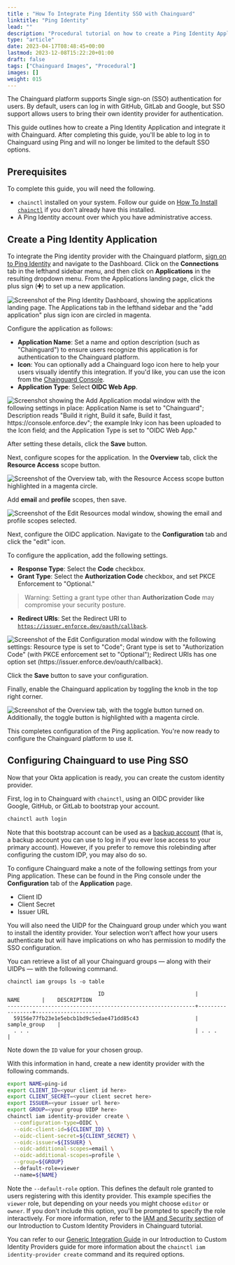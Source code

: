 ```yaml
---
title : "How To Integrate Ping Identity SSO with Chainguard"
linktitle: "Ping Identity"
lead: ""
description: "Procedural tutorial on how to create a Ping Identity Application"
type: "article"
date: 2023-04-17T08:48:45+00:00
lastmod: 2023-12-08T15:22:20+01:00
draft: false
tags: ["Chainguard Images", "Procedural"]
images: []
weight: 015
---
```


The Chainguard platform supports Single sign-on (SSO) authentication for users. By default, users can log in with GitHub, GitLab and Google, but SSO support allows users to bring their own identity provider for authentication. 

This guide outlines how to create a Ping Identity Application and integrate it with Chainguard. After completing this guide, you'll be able to log in to Chainguard using Ping and will no longer be limited to the default SSO options.


## Prerequisites

To complete this guide, you will need the following.

* `chainctl` installed on your system. Follow our guide on [How To Install `chainctl`](/chainguard/chainguard-enforce/how-to-install-chainctl/) if you don't already have this installed.
* A Ping Identity account over which you have administrative access. 


## Create a Ping Identity Application

To integrate the Ping identity provider with the Chainguard platform, [sign on to Ping Identity](https://www.pingidentity.com/en.html) and navigate to the Dashboard. Click on the **Connections** tab in the lefthand sidebar menu, and then click on **Applications** in the resulting dropdown menu. From the Applications landing page, click the plus sign (**➕**) to set up a new application.

![Screenshot of the Ping Identity Dashboard, showing the applications landing page. The Applications tab in the lefthand sidebar and the "add application" plus sign icon are circled in magenta.](ping-1.png)

Configure the application as follows:

* **Application Name**: Set a name and option description (such as "Chainguard") to ensure users recognize this application is for authentication to the Chainguard platform.
* **Icon**: You can optionally add a Chainguard logo icon here to help your users visually identify this integration. If you'd like, you can use the icon from the [Chainguard Console](https://console.enforce.dev/logo512.png).
* **Application Type**: Select **OIDC Web App**.

![Screenshot showing the Add Application modal window with the following settings in place: Application Name is set to "Chainguard"; Description reads "Build it right, Build it safe, Build it fast, https://console.enforce.dev"; the example Inky icon has been uploaded to the Icon field; and the Application Type is set to "OIDC Web App."](ping-2-add-app.png)

After setting these details, click the **Save** button.

Next, configure scopes for the application. In the **Overview** tab, click the **Resource Access** scope button.

![Screenshot of the Overview tab, with the Resource Access scope button highlighted in a magenta circle.](ping-3.png)

Add **email** and **profile** scopes, then save.

![Screenshot of the Edit Resources modal window, showing the email and profile scopes selected.](ping-4.png)

Next, configure the OIDC application. Navigate to the **Configuration** tab and click the "edit" icon.

To configure the application, add the following settings.

* **Response Type**: Select the **Code** checkbox.
* **Grant Type**: Select the **Authorization Code** checkbox, and set PKCE Enforcement to "Optional."

> Warning: Setting a grant type other than **Authorization Code** may compromise your security posture.

* **Redirect URIs**: Set the Redirect URI to [`https://issuer.enforce.dev/oauth/callback`](https://issuer.enforce.dev/oauth/callback).

![Screenshot of the Edit Configuration modal window with the following settings: Resource type is set to "Code"; Grant type is set to "Authorization Code" (with PKCE enforcement set to "Optional"); Redirect URIs has one option set (https://issuer.enforce.dev/oauth/callback).](ping-7-edit-conf.png)

Click the **Save** button to save your configuration. 

Finally, enable the Chainguard application by toggling the knob in the top right corner.

![Screenshot of the Overview tab, with the toggle button turned on. Additionally, the toggle button is highlighted with a magenta circle.](ping-8-2.png)

This completes configuration of the Ping application. You're now ready to configure the Chainguard platform to use it.


## Configuring Chainguard to use Ping SSO

Now that your Okta application is ready, you can create the custom identity provider.

First, log in to Chainguard with `chainctl`, using an OIDC provider like Google, GitHub, or GitLab to bootstrap your account.

```sh
chainctl auth login
```

Note that this bootstrap account can be used as a [backup account](/chainguard/chainguard-enforce/authentication/custom-idps/#backup-accounts) (that is, a backup account you can use to log in if you ever lose access to your primary account). However, if you prefer to remove this rolebinding after configuring the custom IDP, you may also do so.

To configure Chainguard make a note of the following settings from your Ping application. These can be found in the Ping console under the **Configuration** tab of the **Application** page.

* Client ID 
* Client Secret
* Issuer URL

You will also need the UIDP for the Chainguard group under which you want to install the identity provider.  Your selection won’t affect how your users authenticate but will have implications on who has permission to modify the SSO configuration.

You can retrieve a list of all your Chainguard groups — along with their UIDPs — with the following command.

```shell
chainctl iam groups ls -o table
```
```output
                             ID                             |      NAME       |    DESCRIPTION      
------------------------------------------------------------+-----------------+---------------------
  59156e77fb23e1e5ebcb1bd9c5edae471dd85c43                  | sample_group    |                     
  . . .                                                     | . . .           |
```

Note down the `ID` value for your chosen group. 

With this information in hand, create a new identity provider with the following commands.

```sh
export NAME=ping-id
export CLIENT_ID=<your client id here>
export CLIENT_SECRET=<your client secret here>
export ISSUER=<your issuer url here>
export GROUP=<your group UIDP here>
chainctl iam identity-provider create \
  --configuration-type=OIDC \
  --oidc-client-id=${CLIENT_ID} \
  --oidc-client-secret=${CLIENT_SECRET} \
  --oidc-issuer=${ISSUER} \
  --oidc-additional-scopes=email \
  --oidc-additional-scopes=profile \
  --group=${GROUP}
  --default-role=viewer
  --name=${NAME}
```

Note the `--default-role` option. This defines the default role granted to users registering with this identity provider. This example specifies the `viewer` role, but depending on your needs you might choose `editor` or `owner`. If you don't include this option, you'll be prompted to specify the role interactively. For more information, refer to the [IAM and Security section](/chainguard/chainguard-enforce/authentication/custom-idps/#iam-and-security) of our Introduction to Custom Identity Providers in Chainguard tutorial. 


You can refer to our [Generic Integration Guide](/chainguard/administration/custom-idps/custom-idps/#generic-integration-guide) in our Introduction to Custom Identity Providers guide for more information about the `chainctl iam identity-provider create` command and its required options.

